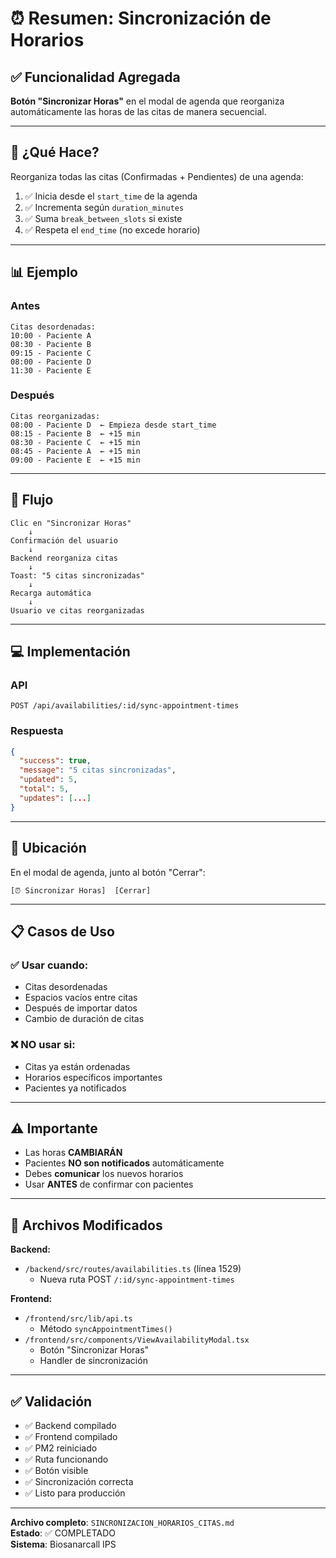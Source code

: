 # ⏰ Resumen: Sincronización de Horarios

## ✅ Funcionalidad Agregada

**Botón "Sincronizar Horas"** en el modal de agenda que reorganiza automáticamente las horas de las citas de manera secuencial.

---

## 🎯 ¿Qué Hace?

Reorganiza todas las citas (Confirmadas + Pendientes) de una agenda:

1. ✅ Inicia desde el `start_time` de la agenda
2. ✅ Incrementa según `duration_minutes`
3. ✅ Suma `break_between_slots` si existe
4. ✅ Respeta el `end_time` (no excede horario)

---

## 📊 Ejemplo

### Antes
```
Citas desordenadas:
10:00 - Paciente A
08:30 - Paciente B
09:15 - Paciente C
08:00 - Paciente D
11:30 - Paciente E
```

### Después
```
Citas reorganizadas:
08:00 - Paciente D  ← Empieza desde start_time
08:15 - Paciente B  ← +15 min
08:30 - Paciente C  ← +15 min
08:45 - Paciente A  ← +15 min
09:00 - Paciente E  ← +15 min
```

---

## 🔄 Flujo

```
Clic en "Sincronizar Horas"
    ↓
Confirmación del usuario
    ↓
Backend reorganiza citas
    ↓
Toast: "5 citas sincronizadas"
    ↓
Recarga automática
    ↓
Usuario ve citas reorganizadas
```

---

## 💻 Implementación

### API
```
POST /api/availabilities/:id/sync-appointment-times
```

### Respuesta
```json
{
  "success": true,
  "message": "5 citas sincronizadas",
  "updated": 5,
  "total": 5,
  "updates": [...]
}
```

---

## 🎨 Ubicación

En el modal de agenda, junto al botón "Cerrar":

```
[⏰ Sincronizar Horas]  [Cerrar]
```

---

## 📋 Casos de Uso

### ✅ Usar cuando:
- Citas desordenadas
- Espacios vacíos entre citas
- Después de importar datos
- Cambio de duración de citas

### ❌ NO usar si:
- Citas ya están ordenadas
- Horarios específicos importantes
- Pacientes ya notificados

---

## ⚠️ Importante

- Las horas **CAMBIARÁN**
- Pacientes **NO son notificados** automáticamente
- Debes **comunicar** los nuevos horarios
- Usar **ANTES** de confirmar con pacientes

---

## 🔧 Archivos Modificados

**Backend:**
- `/backend/src/routes/availabilities.ts` (línea 1529)
  - Nueva ruta POST `/:id/sync-appointment-times`

**Frontend:**
- `/frontend/src/lib/api.ts`
  - Método `syncAppointmentTimes()`
- `/frontend/src/components/ViewAvailabilityModal.tsx`
  - Botón "Sincronizar Horas"
  - Handler de sincronización

---

## ✅ Validación

- ✅ Backend compilado
- ✅ Frontend compilado
- ✅ PM2 reiniciado
- ✅ Ruta funcionando
- ✅ Botón visible
- ✅ Sincronización correcta
- ✅ Listo para producción

---

**Archivo completo**: `SINCRONIZACION_HORARIOS_CITAS.md`  
**Estado**: ✅ COMPLETADO  
**Sistema**: Biosanarcall IPS
